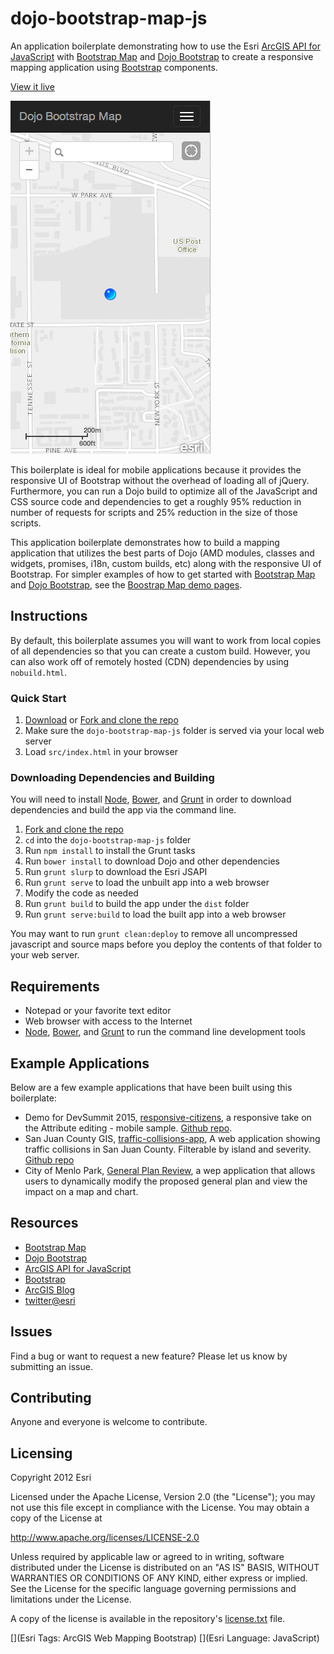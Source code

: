# dojo-bootstrap-map-js

An application boilerplate demonstrating how to use the Esri [ArcGIS API for JavaScript](//js.arcgis.com) with [Bootstrap Map](//github.com/Esri/bootstrap-map-js) and [Dojo Bootstrap](//github.com/xsokev/Dojo-Bootstrap) to create a responsive mapping application using [Bootstrap](//getbootstrap.com) components.

[View it live](http://esri.github.io/dojo-bootstrap-map-js/)

![App Screenshot](https://raw.githubusercontent.com/Esri/dojo-bootstrap-map-js/master/dojo-bootstrap-map-js.png)

This boilerplate is ideal for mobile applications because it provides the responsive UI of Bootstrap without the overhead of loading all of jQuery. Furthermore, you can run a Dojo build to optimize all of the JavaScript and CSS source code and dependencies to get a roughly 95% reduction in number of requests for scripts and 25% reduction in the size of those scripts.

This application boilerplate demonstrates how to build a mapping application that utilizes the best parts of Dojo (AMD modules, classes and widgets, promises, i18n, custom builds, etc) along with the responsive UI of Bootstrap. For simpler examples of how to get started with [Bootstrap Map](//github.com/Esri/bootstrap-map-js) and [Dojo Bootstrap](//github.com/xsokev/Dojo-Bootstrap), see the [Boostrap Map demo pages](http://esri.github.io/bootstrap-map-js/demo/dojo/getstarted.html).

## Instructions

By default, this boilerplate assumes you will want to work from local copies of all dependencies so that you can create a custom build. However, you can also work off of remotely hosted (CDN) dependencies by using `nobuild.html`.

### Quick Start

1. [Download](https://github.com/Esri/dojo-bootstrap-map-js/archive/master.zip) or [Fork and clone the repo](https://help.github.com/articles/fork-a-repo)
2. Make sure the `dojo-bootstrap-map-js` folder is served via your local web server
3. Load `src/index.html` in your browser

### Downloading Dependencies and Building

You will need to install [Node](http://nodejs.org/), [Bower](http://bower.io/), and [Grunt](http://gruntjs.com/) in order to download dependencies and build the app via the command line.

1. [Fork and clone the repo](https://help.github.com/articles/fork-a-repo)
2. `cd` into the `dojo-bootstrap-map-js` folder
3. Run `npm install` to install the Grunt tasks
4. Run `bower install` to download Dojo and other dependencies
5. Run `grunt slurp` to download the Esri JSAPI
6. Run `grunt serve` to load the unbuilt app into a web browser
7. Modify the code as needed
8. Run `grunt build` to build the app under the `dist` folder
9. Run `grunt serve:build` to load the built app into a web browser

You may want to run `grunt clean:deploy` to remove all uncompressed javascript and source maps before you deploy the contents of that folder to your web server.

## Requirements

* Notepad or your favorite text editor
* Web browser with access to the Internet
* [Node](http://nodejs.org/), [Bower](http://bower.io/), and [Grunt](http://gruntjs.com/) to run the command line development tools

## Example Applications

Below are a few example applications that have been built using this boilerplate:

* Demo for DevSummit 2015, [responsive-citizens](http://tomwayson.github.io/responsive-citizens/), a responsive take on the Attribute editing - mobile sample. [Github repo](https://github.com/tomwayson/responsive-citizens).
* San Juan County GIS,  [traffic-collisions-app](http://sjcgis.github.io/traffic-collisions-app/), A web application showing traffic collisions in San Juan County. Filterable by island and severity. [Github repo](https://github.com/SJCGIS/traffic-collisions-app)
* City of Menlo Park, [General Plan Review](http://arcgis.github.io/menlo-park-general-plan-review/src/), a wep application that allows users to dynamically modify the proposed general plan and view the impact on a map and chart.

## Resources

* [Bootstrap Map](//github.com/Esri/bootstrap-map-js)
* [Dojo Bootstrap](//github.com/xsokev/Dojo-Bootstrap)
* [ArcGIS API for JavaScript](//js.arcgis.com)
* [Bootstrap](//getbootstrap.com)
* [ArcGIS Blog](http://blogs.esri.com/esri/arcgis)
* [twitter@esri](http://twitter.com/esri)

## Issues

Find a bug or want to request a new feature?  Please let us know by submitting an issue.

## Contributing

Anyone and everyone is welcome to contribute.

## Licensing
Copyright 2012 Esri

Licensed under the Apache License, Version 2.0 (the "License");
you may not use this file except in compliance with the License.
You may obtain a copy of the License at

   http://www.apache.org/licenses/LICENSE-2.0

Unless required by applicable law or agreed to in writing, software
distributed under the License is distributed on an "AS IS" BASIS,
WITHOUT WARRANTIES OR CONDITIONS OF ANY KIND, either express or implied.
See the License for the specific language governing permissions and
limitations under the License.

A copy of the license is available in the repository's [license.txt](https://raw.github.com/Esri/dojo-bootstrap-map-js/master/license.txt) file.

[](Esri Tags: ArcGIS Web Mapping Bootstrap)
[](Esri Language: JavaScript)​
